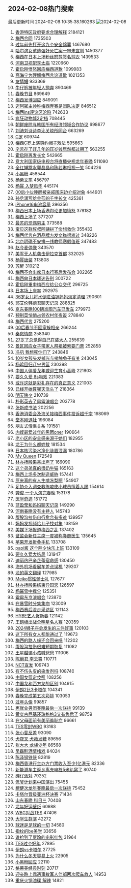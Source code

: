## 2024-02-08热门搜索 
最后更新时间 2024-02-08 10:35:38.160263 
![2024-02-08](https://imgs-storage.s3.us-east-005.backblazeb2.com/20240208/2024-02-08.png?versionId=4_z8fbbed132d73df8689c40f13_f11459c211f45fb72_d20240208_m023537_c005_v0501011_t0031_u01707359737713) 
1. [香港特区政府要求合理解释](https://s.weibo.com/weibo?q=%23%E9%A6%99%E6%B8%AF%E7%89%B9%E5%8C%BA%E6%94%BF%E5%BA%9C%E8%A6%81%E6%B1%82%E5%90%88%E7%90%86%E8%A7%A3%E9%87%8A%23&t=31&band_rank=45&Refer=top) 2184121
1. [梅西合同](https://s.weibo.com/weibo?q=%E6%A2%85%E8%A5%BF%E5%90%88%E5%90%8C&t=31&band_rank=6&Refer=top) 1735503
1. [过年前先打开这九个安全锦囊](https://s.weibo.com/weibo?q=%23%E8%BF%87%E5%B9%B4%E5%89%8D%E5%85%88%E6%89%93%E5%BC%80%E8%BF%99%E4%B9%9D%E4%B8%AA%E5%AE%89%E5%85%A8%E9%94%A6%E5%9B%8A%23&t=31&band_rank=3&Refer=top) 1467680
1. [哈尔滨女孩遭强奸死亡案一审未宣判](https://s.weibo.com/weibo?q=%23%E5%93%88%E5%B0%94%E6%BB%A8%E5%A5%B3%E5%AD%A9%E9%81%AD%E5%BC%BA%E5%A5%B8%E6%AD%BB%E4%BA%A1%E6%A1%88%E4%B8%80%E5%AE%A1%E6%9C%AA%E5%AE%A3%E5%88%A4%23&t=31&band_rank=26&Refer=top) 1450377
1. [梅西在日本上场粉丝怒剪签名球衣](https://s.weibo.com/weibo?q=%23%E6%A2%85%E8%A5%BF%E5%9C%A8%E6%97%A5%E6%9C%AC%E4%B8%8A%E5%9C%BA%E7%B2%89%E4%B8%9D%E6%80%92%E5%89%AA%E7%AD%BE%E5%90%8D%E7%90%83%E8%A1%A3%23&t=31&band_rank=12&Refer=top) 1439533
1. [河南卫视配享太庙](https://s.weibo.com/weibo?q=%E6%B2%B3%E5%8D%97%E5%8D%AB%E8%A7%86%E9%85%8D%E4%BA%AB%E5%A4%AA%E5%BA%99&t=31&band_rank=1&Refer=top) 1220660
1. [霍启刚愤怒回应梅西道歉](https://s.weibo.com/weibo?q=%23%E9%9C%8D%E5%90%AF%E5%88%9A%E6%84%A4%E6%80%92%E5%9B%9E%E5%BA%94%E6%A2%85%E8%A5%BF%E9%81%93%E6%AD%89%23&t=31&band_rank=2&Refer=top) 1099983
1. [高海宁为理解梅西言论道歉](https://s.weibo.com/weibo?q=%E9%AB%98%E6%B5%B7%E5%AE%81%E4%B8%BA%E7%90%86%E8%A7%A3%E6%A2%85%E8%A5%BF%E8%A8%80%E8%AE%BA%E9%81%93%E6%AD%89&t=31&band_rank=13&Refer=top) 1021353
1. [友情婚](https://s.weibo.com/weibo?q=%E5%8F%8B%E6%83%85%E5%A9%9A&t=31&band_rank=23&Refer=top) 933369
1. [牛仔裤被年轻人抛弃](https://s.weibo.com/weibo?q=%23%E7%89%9B%E4%BB%94%E8%A3%A4%E8%A2%AB%E5%B9%B4%E8%BD%BB%E4%BA%BA%E6%8A%9B%E5%BC%83%23&t=31&band_rank=19&Refer=top) 890469
1. [春晚节目](https://s.weibo.com/weibo?q=%E6%98%A5%E6%99%9A%E8%8A%82%E7%9B%AE&t=31&band_rank=15&Refer=top) 869649
1. [梅西发博回应](https://s.weibo.com/weibo?q=%E6%A2%85%E8%A5%BF%E5%8F%91%E5%8D%9A%E5%9B%9E%E5%BA%94&t=31&band_rank=4&Refer=top) 849091
1. [迈阿密主帅称梅西弃赛是团队决定](https://s.weibo.com/weibo?q=%23%E8%BF%88%E9%98%BF%E5%AF%86%E4%B8%BB%E5%B8%85%E7%A7%B0%E6%A2%85%E8%A5%BF%E5%BC%83%E8%B5%9B%E6%98%AF%E5%9B%A2%E9%98%9F%E5%86%B3%E5%AE%9A%23&t=31&band_rank=18&Refer=top) 846512
1. [梅西ins评论区沦陷](https://s.weibo.com/weibo?q=%23%E6%A2%85%E8%A5%BFins%E8%AF%84%E8%AE%BA%E5%8C%BA%E6%B2%A6%E9%99%B7%23&t=31&band_rank=7&Refer=top) 742633
1. [疯狂动物城2定档](https://s.weibo.com/weibo?q=%23%E7%96%AF%E7%8B%82%E5%8A%A8%E7%89%A9%E5%9F%8E2%E5%AE%9A%E6%A1%A3%23&t=31&band_rank=16&Refer=top) 708445
1. [朝鲜废除与韩国所有经济领域合作协议](https://s.weibo.com/weibo?q=%23%E6%9C%9D%E9%B2%9C%E5%BA%9F%E9%99%A4%E4%B8%8E%E9%9F%A9%E5%9B%BD%E6%89%80%E6%9C%89%E7%BB%8F%E6%B5%8E%E9%A2%86%E5%9F%9F%E5%90%88%E4%BD%9C%E5%8D%8F%E8%AE%AE%23&t=31&band_rank=10&Refer=top) 698677
1. [刘涛刘诗诗李沁关晓彤同台](https://s.weibo.com/weibo?q=%23%E5%88%98%E6%B6%9B%E5%88%98%E8%AF%97%E8%AF%97%E6%9D%8E%E6%B2%81%E5%85%B3%E6%99%93%E5%BD%A4%E5%90%8C%E5%8F%B0%23&t=31&band_rank=10&Refer=top) 663269
1. [C罗](https://s.weibo.com/weibo?q=C%E7%BD%97&t=31&band_rank=7&Refer=top) 609744
1. [梅西C罗上演爽约帽子戏法](https://s.weibo.com/weibo?q=%23%E6%A2%85%E8%A5%BFC%E7%BD%97%E4%B8%8A%E6%BC%94%E7%88%BD%E7%BA%A6%E5%B8%BD%E5%AD%90%E6%88%8F%E6%B3%95%23&t=31&band_rank=22&Refer=top) 595663
1. [辛苦存了好几年的压岁钱居然都过期了](https://s.weibo.com/weibo?q=%23%E8%BE%9B%E8%8B%A6%E5%AD%98%E4%BA%86%E5%A5%BD%E5%87%A0%E5%B9%B4%E7%9A%84%E5%8E%8B%E5%B2%81%E9%92%B1%E5%B1%85%E7%84%B6%E9%83%BD%E8%BF%87%E6%9C%9F%E4%BA%86%23&t=31&band_rank=26&Refer=top) 563255
1. [霍启刚再发长文](https://s.weibo.com/weibo?q=%E9%9C%8D%E5%90%AF%E5%88%9A%E5%86%8D%E5%8F%91%E9%95%BF%E6%96%87&t=31&band_rank=6&Refer=top) 542665
1. [意大利国家级电视台将直播央视龙年春晚](https://s.weibo.com/weibo?q=%23%E6%84%8F%E5%A4%A7%E5%88%A9%E5%9B%BD%E5%AE%B6%E7%BA%A7%E7%94%B5%E8%A7%86%E5%8F%B0%E5%B0%86%E7%9B%B4%E6%92%AD%E5%A4%AE%E8%A7%86%E9%BE%99%E5%B9%B4%E6%98%A5%E6%99%9A%23&t=31&band_rank=5&Refer=top) 511090
1. [全红婵跳水郭晶晶和陈若琳相视一笑](https://s.weibo.com/weibo?q=%23%E5%85%A8%E7%BA%A2%E5%A9%B5%E8%B7%B3%E6%B0%B4%E9%83%AD%E6%99%B6%E6%99%B6%E5%92%8C%E9%99%88%E8%8B%A5%E7%90%B3%E7%9B%B8%E8%A7%86%E4%B8%80%E7%AC%91%23&t=31&band_rank=9&Refer=top) 504226
1. [小黑粉](https://s.weibo.com/weibo?q=%E5%B0%8F%E9%BB%91%E7%B2%89&t=31&band_rank=8&Refer=top) 458544
1. [杨紫文笔](https://s.weibo.com/weibo?q=%23%E6%9D%A8%E7%B4%AB%E6%96%87%E7%AC%94%23&t=31&band_rank=9&Refer=top) 456797
1. [杨幂 入梦风华](https://s.weibo.com/weibo?q=%E6%9D%A8%E5%B9%82%20%E5%85%A5%E6%A2%A6%E9%A3%8E%E5%8D%8E&t=31&band_rank=17&Refer=top) 445174
1. [00后小伙睡醒被亲戚围床边介绍对象](https://s.weibo.com/weibo?q=%2300%E5%90%8E%E5%B0%8F%E4%BC%99%E7%9D%A1%E9%86%92%E8%A2%AB%E4%BA%B2%E6%88%9A%E5%9B%B4%E5%BA%8A%E8%BE%B9%E4%BB%8B%E7%BB%8D%E5%AF%B9%E8%B1%A1%23&t=31&band_rank=48&Refer=top) 444901
1. [孙丞潇写给金莎的千字长文](https://s.weibo.com/weibo?q=%23%E5%AD%99%E4%B8%9E%E6%BD%87%E5%86%99%E7%BB%99%E9%87%91%E8%8E%8E%E7%9A%84%E5%8D%83%E5%AD%97%E9%95%BF%E6%96%87%23&t=31&band_rank=28&Refer=top) 425361
1. [iPhone16电池容量](https://s.weibo.com/weibo?q=%23iPhone16%E7%94%B5%E6%B1%A0%E5%AE%B9%E9%87%8F%23&t=31&band_rank=35&Refer=top) 396356
1. [梅西日本上场香港舆论更加愤怒](https://s.weibo.com/weibo?q=%23%E6%A2%85%E8%A5%BF%E6%97%A5%E6%9C%AC%E4%B8%8A%E5%9C%BA%E9%A6%99%E6%B8%AF%E8%88%86%E8%AE%BA%E6%9B%B4%E5%8A%A0%E6%84%A4%E6%80%92%23&t=31&band_rank=31&Refer=top) 378182
1. [梅西上场了](https://s.weibo.com/weibo?q=%23%E6%A2%85%E8%A5%BF%E4%B8%8A%E5%9C%BA%E4%BA%86%23&t=31&band_rank=12&Refer=top) 377207
1. [最苏的现偶男主](https://s.weibo.com/weibo?q=%23%E6%9C%80%E8%8B%8F%E7%9A%84%E7%8E%B0%E5%81%B6%E7%94%B7%E4%B8%BB%23&t=31&band_rank=29&Refer=top) 373588
1. [宝贝这群叔叔阿姨拼了命想救你](https://s.weibo.com/weibo?q=%23%E5%AE%9D%E8%B4%9D%E8%BF%99%E7%BE%A4%E5%8F%94%E5%8F%94%E9%98%BF%E5%A7%A8%E6%8B%BC%E4%BA%86%E5%91%BD%E6%83%B3%E6%95%91%E4%BD%A0%23&t=31&band_rank=19&Refer=top) 355432
1. [梅西代言白酒品牌方发文称很难过](https://s.weibo.com/weibo?q=%23%E6%A2%85%E8%A5%BF%E4%BB%A3%E8%A8%80%E7%99%BD%E9%85%92%E5%93%81%E7%89%8C%E6%96%B9%E5%8F%91%E6%96%87%E7%A7%B0%E5%BE%88%E9%9A%BE%E8%BF%87%23&t=31&band_rank=11&Refer=top) 348226
1. [北京明确不安排一线教师寒假值班](https://s.weibo.com/weibo?q=%23%E5%8C%97%E4%BA%AC%E6%98%8E%E7%A1%AE%E4%B8%8D%E5%AE%89%E6%8E%92%E4%B8%80%E7%BA%BF%E6%95%99%E5%B8%88%E5%AF%92%E5%81%87%E5%80%BC%E7%8F%AD%23&t=31&band_rank=40&Refer=top) 347483
1. [赵今麦偶像](https://s.weibo.com/weibo?q=%E8%B5%B5%E4%BB%8A%E9%BA%A6%E5%81%B6%E5%83%8F&t=31&band_rank=37&Refer=top) 343570
1. [美军无人机袭击伊拉克首都](https://s.weibo.com/weibo?q=%23%E7%BE%8E%E5%86%9B%E6%97%A0%E4%BA%BA%E6%9C%BA%E8%A2%AD%E5%87%BB%E4%BC%8A%E6%8B%89%E5%85%8B%E9%A6%96%E9%83%BD%23&t=31&band_rank=49&Refer=top) 332025
1. [杨幂唐装](https://s.weibo.com/weibo?q=%23%E6%9D%A8%E5%B9%82%E5%94%90%E8%A3%85%23&t=31&band_rank=10&Refer=top) 313808
1. [苏醒](https://s.weibo.com/weibo?q=%E8%8B%8F%E9%86%92&t=31&band_rank=13&Refer=top) 310212
1. [梅西不会出席日本行赛后发布会](https://s.weibo.com/weibo?q=%23%E6%A2%85%E8%A5%BF%E4%B8%8D%E4%BC%9A%E5%87%BA%E5%B8%AD%E6%97%A5%E6%9C%AC%E8%A1%8C%E8%B5%9B%E5%90%8E%E5%8F%91%E5%B8%83%E4%BC%9A%23&t=31&band_rank=14&Refer=top) 302265
1. [梅西向日本球迷告别](https://s.weibo.com/weibo?q=%23%E6%A2%85%E8%A5%BF%E5%90%91%E6%97%A5%E6%9C%AC%E7%90%83%E8%BF%B7%E5%91%8A%E5%88%AB%23&t=31&band_rank=15&Refer=top) 300722
1. [霍启刚重申梅西应给公众交代](https://s.weibo.com/weibo?q=%23%E9%9C%8D%E5%90%AF%E5%88%9A%E9%87%8D%E7%94%B3%E6%A2%85%E8%A5%BF%E5%BA%94%E7%BB%99%E5%85%AC%E4%BC%97%E4%BA%A4%E4%BB%A3%23&t=31&band_rank=16&Refer=top) 296725
1. [日本场上座率](https://s.weibo.com/weibo?q=%E6%97%A5%E6%9C%AC%E5%9C%BA%E4%B8%8A%E5%BA%A7%E7%8E%87&t=31&band_rank=17&Refer=top) 292975
1. [36岁女儿将水倒进油锅妈妈淡定清理](https://s.weibo.com/weibo?q=%2336%E5%B2%81%E5%A5%B3%E5%84%BF%E5%B0%86%E6%B0%B4%E5%80%92%E8%BF%9B%E6%B2%B9%E9%94%85%E5%A6%88%E5%A6%88%E6%B7%A1%E5%AE%9A%E6%B8%85%E7%90%86%23&t=31&band_rank=21&Refer=top) 290601
1. [郭艾伦韩德君聊天记录](https://s.weibo.com/weibo?q=%E9%83%AD%E8%89%BE%E4%BC%A6%E9%9F%A9%E5%BE%B7%E5%90%9B%E8%81%8A%E5%A4%A9%E8%AE%B0%E5%BD%95&t=31&band_rank=18&Refer=top) 288825
1. [京东春晚100辆岚图汽车已发车](https://s.weibo.com/weibo?q=%23%E4%BA%AC%E4%B8%9C%E6%98%A5%E6%99%9A100%E8%BE%86%E5%B2%9A%E5%9B%BE%E6%B1%BD%E8%BD%A6%E5%B7%B2%E5%8F%91%E8%BD%A6%23&t=31&band_rank=21&Refer=top) 279973
1. [预制菜悄悄占领农村年夜饭](https://s.weibo.com/weibo?q=%23%E9%A2%84%E5%88%B6%E8%8F%9C%E6%82%84%E6%82%84%E5%8D%A0%E9%A2%86%E5%86%9C%E6%9D%91%E5%B9%B4%E5%A4%9C%E9%A5%AD%23&t=31&band_rank=34&Refer=top) 278840
1. [梅西代言](https://s.weibo.com/weibo?q=%E6%A2%85%E8%A5%BF%E4%BB%A3%E8%A8%80&t=31&band_rank=20&Refer=top) 275200
1. [00后春节不回家躲相亲](https://s.weibo.com/weibo?q=%2300%E5%90%8E%E6%98%A5%E8%8A%82%E4%B8%8D%E5%9B%9E%E5%AE%B6%E8%BA%B2%E7%9B%B8%E4%BA%B2%23&t=31&band_rank=26&Refer=top) 266244
1. [秦岚情商](https://s.weibo.com/weibo?q=%E7%A7%A6%E5%B2%9A%E6%83%85%E5%95%86&t=31&band_rank=27&Refer=top) 258340
1. [27岁了总觉得自己在装大人](https://s.weibo.com/weibo?q=27%E5%B2%81%E4%BA%86%E6%80%BB%E8%A7%89%E5%BE%97%E8%87%AA%E5%B7%B1%E5%9C%A8%E8%A3%85%E5%A4%A7%E4%BA%BA&t=31&band_rank=39&Refer=top) 255639
1. [景区回应女子带家人祭祖被索要门票](https://s.weibo.com/weibo?q=%23%E6%99%AF%E5%8C%BA%E5%9B%9E%E5%BA%94%E5%A5%B3%E5%AD%90%E5%B8%A6%E5%AE%B6%E4%BA%BA%E7%A5%AD%E7%A5%96%E8%A2%AB%E7%B4%A2%E8%A6%81%E9%97%A8%E7%A5%A8%23&t=31&band_rank=19&Refer=top) 252858
1. [冯巩 我想死你们了](https://s.weibo.com/weibo?q=%E5%86%AF%E5%B7%A9%20%E6%88%91%E6%83%B3%E6%AD%BB%E4%BD%A0%E4%BB%AC%E4%BA%86&t=31&band_rank=22&Refer=top) 243846
1. [10岁女孩头发掉光与接触兔子有关](https://s.weibo.com/weibo?q=%2310%E5%B2%81%E5%A5%B3%E5%AD%A9%E5%A4%B4%E5%8F%91%E6%8E%89%E5%85%89%E4%B8%8E%E6%8E%A5%E8%A7%A6%E5%85%94%E5%AD%90%E6%9C%89%E5%85%B3%23&t=31&band_rank=22&Refer=top) 243045
1. [杨鸣回归辽宁男篮](https://s.weibo.com/weibo?q=%E6%9D%A8%E9%B8%A3%E5%9B%9E%E5%BD%92%E8%BE%BD%E5%AE%81%E7%94%B7%E7%AF%AE&t=31&band_rank=46&Refer=top) 230398
1. [中国人偏爱龙年或迎生育小高峰](https://s.weibo.com/weibo?q=%23%E4%B8%AD%E5%9B%BD%E4%BA%BA%E5%81%8F%E7%88%B1%E9%BE%99%E5%B9%B4%E6%88%96%E8%BF%8E%E7%94%9F%E8%82%B2%E5%B0%8F%E9%AB%98%E5%B3%B0%23&t=31&band_rank=20&Refer=top) 221803
1. [要久久爱 8s吻戏](https://s.weibo.com/weibo?q=%E8%A6%81%E4%B9%85%E4%B9%85%E7%88%B1%208s%E5%90%BB%E6%88%8F&t=31&band_rank=27&Refer=top) 221383
1. [或许这就是彩礼存在的真正意义](https://s.weibo.com/weibo?q=%23%E6%88%96%E8%AE%B8%E8%BF%99%E5%B0%B1%E6%98%AF%E5%BD%A9%E7%A4%BC%E5%AD%98%E5%9C%A8%E7%9A%84%E7%9C%9F%E6%AD%A3%E6%84%8F%E4%B9%89%23&t=31&band_rank=25&Refer=top) 221003
1. [已经开始算哪天洗头了](https://s.weibo.com/weibo?q=%23%E5%B7%B2%E7%BB%8F%E5%BC%80%E5%A7%8B%E7%AE%97%E5%93%AA%E5%A4%A9%E6%B4%97%E5%A4%B4%E4%BA%86%23&t=31&band_rank=23&Refer=top) 218364
1. [明天除夕](https://s.weibo.com/weibo?q=%E6%98%8E%E5%A4%A9%E9%99%A4%E5%A4%95&t=31&band_rank=37&Refer=top) 210739
1. [朴彩英去了霉霉演唱会](https://s.weibo.com/weibo?q=%23%E6%9C%B4%E5%BD%A9%E8%8B%B1%E5%8E%BB%E4%BA%86%E9%9C%89%E9%9C%89%E6%BC%94%E5%94%B1%E4%BC%9A%23&t=31&band_rank=29&Refer=top) 203778
1. [张新成书法](https://s.weibo.com/weibo?q=%E5%BC%A0%E6%96%B0%E6%88%90%E4%B9%A6%E6%B3%95&t=31&band_rank=36&Refer=top) 202256
1. [香港消委会及海关接梅西事件投诉超千宗](https://s.weibo.com/weibo?q=%23%E9%A6%99%E6%B8%AF%E6%B6%88%E5%A7%94%E4%BC%9A%E5%8F%8A%E6%B5%B7%E5%85%B3%E6%8E%A5%E6%A2%85%E8%A5%BF%E4%BA%8B%E4%BB%B6%E6%8A%95%E8%AF%89%E8%B6%85%E5%8D%83%E5%AE%97%23&t=31&band_rank=31&Refer=top) 198069
1. [堂本刚退社](https://s.weibo.com/weibo?q=%23%E5%A0%82%E6%9C%AC%E5%88%9A%E9%80%80%E7%A4%BE%23&t=31&band_rank=32&Refer=top) 196084
1. [朋友式情侣关系](https://s.weibo.com/weibo?q=%23%E6%9C%8B%E5%8F%8B%E5%BC%8F%E6%83%85%E4%BE%A3%E5%85%B3%E7%B3%BB%23&t=31&band_rank=24&Refer=top) 191581
1. [内娱最爱过年的男团oner](https://s.weibo.com/weibo?q=%23%E5%86%85%E5%A8%B1%E6%9C%80%E7%88%B1%E8%BF%87%E5%B9%B4%E7%9A%84%E7%94%B7%E5%9B%A2oner%23&t=31&band_rank=33&Refer=top) 190664
1. [老小区的安全感来源于她们](https://s.weibo.com/weibo?q=%23%E8%80%81%E5%B0%8F%E5%8C%BA%E7%9A%84%E5%AE%89%E5%85%A8%E6%84%9F%E6%9D%A5%E6%BA%90%E4%BA%8E%E5%A5%B9%E4%BB%AC%23&t=31&band_rank=34&Refer=top) 182955
1. [龙王为什么都姓敖](https://s.weibo.com/weibo?q=%23%E9%BE%99%E7%8E%8B%E4%B8%BA%E4%BB%80%E4%B9%88%E9%83%BD%E5%A7%93%E6%95%96%23&t=31&band_rank=36&Refer=top) 181534
1. [日本核污染水净化装置泄漏](https://s.weibo.com/weibo?q=%23%E6%97%A5%E6%9C%AC%E6%A0%B8%E6%B1%A1%E6%9F%93%E6%B0%B4%E5%87%80%E5%8C%96%E8%A3%85%E7%BD%AE%E6%B3%84%E6%BC%8F%23&t=31&band_rank=25&Refer=top) 180786
1. [My Queen](https://s.weibo.com/weibo?q=My%20Queen&t=31&band_rank=37&Refer=top) 172549
1. [林亦扬殷果亲出声了](https://s.weibo.com/weibo?q=%23%E6%9E%97%E4%BA%A6%E6%89%AC%E6%AE%B7%E6%9E%9C%E4%BA%B2%E5%87%BA%E5%A3%B0%E4%BA%86%23&t=31&band_rank=27&Refer=top) 166090
1. [这个弟弟真的很奶牛猫](https://s.weibo.com/weibo?q=%E8%BF%99%E4%B8%AA%E5%BC%9F%E5%BC%9F%E7%9C%9F%E7%9A%84%E5%BE%88%E5%A5%B6%E7%89%9B%E7%8C%AB&t=31&band_rank=39&Refer=top) 165163
1. [梅西上场多次制造威胁](https://s.weibo.com/weibo?q=%23%E6%A2%85%E8%A5%BF%E4%B8%8A%E5%9C%BA%E5%A4%9A%E6%AC%A1%E5%88%B6%E9%80%A0%E5%A8%81%E8%83%81%23&t=31&band_rank=26&Refer=top) 157441
1. [原来真的有人生啃冻梨啊](https://s.weibo.com/weibo?q=%23%E5%8E%9F%E6%9D%A5%E7%9C%9F%E7%9A%84%E6%9C%89%E4%BA%BA%E7%94%9F%E5%95%83%E5%86%BB%E6%A2%A8%E5%95%8A%23&t=31&band_rank=38&Refer=top) 154907
1. [足协介入调查教练唆使小球员照着人踢](https://s.weibo.com/weibo?q=%23%E8%B6%B3%E5%8D%8F%E4%BB%8B%E5%85%A5%E8%B0%83%E6%9F%A5%E6%95%99%E7%BB%83%E5%94%86%E4%BD%BF%E5%B0%8F%E7%90%83%E5%91%98%E7%85%A7%E7%9D%80%E4%BA%BA%E8%B8%A2%23&t=31&band_rank=50&Refer=top) 154614
1. [龚俊 一个人演完春晚](https://s.weibo.com/weibo?q=%E9%BE%9A%E4%BF%8A%20%E4%B8%80%E4%B8%AA%E4%BA%BA%E6%BC%94%E5%AE%8C%E6%98%A5%E6%99%9A&t=31&band_rank=23&Refer=top) 153178
1. [医学奇迹](https://s.weibo.com/weibo?q=%E5%8C%BB%E5%AD%A6%E5%A5%87%E8%BF%B9&t=31&band_rank=28&Refer=top) 151772
1. [蓝盈莹和妈妈聊天记录](https://s.weibo.com/weibo?q=%23%E8%93%9D%E7%9B%88%E8%8E%B9%E5%92%8C%E5%A6%88%E5%A6%88%E8%81%8A%E5%A4%A9%E8%AE%B0%E5%BD%95%23&t=31&band_rank=30&Refer=top) 149290
1. [河南春晚没有主持人](https://s.weibo.com/weibo?q=%23%E6%B2%B3%E5%8D%97%E6%98%A5%E6%99%9A%E6%B2%A1%E6%9C%89%E4%B8%BB%E6%8C%81%E4%BA%BA%23&t=31&band_rank=31&Refer=top) 145743
1. [腹股沟拉伤自行愈合有多难](https://s.weibo.com/weibo?q=%23%E8%85%B9%E8%82%A1%E6%B2%9F%E6%8B%89%E4%BC%A4%E8%87%AA%E8%A1%8C%E6%84%88%E5%90%88%E6%9C%89%E5%A4%9A%E9%9A%BE%23&t=31&band_rank=45&Refer=top) 139957
1. [妈妈发视频给儿子找对象](https://s.weibo.com/weibo?q=%E5%A6%88%E5%A6%88%E5%8F%91%E8%A7%86%E9%A2%91%E7%BB%99%E5%84%BF%E5%AD%90%E6%89%BE%E5%AF%B9%E8%B1%A1&t=31&band_rank=32&Refer=top) 138159
1. [美媒下场报道梅西之乱](https://s.weibo.com/weibo?q=%23%E7%BE%8E%E5%AA%92%E4%B8%8B%E5%9C%BA%E6%8A%A5%E9%81%93%E6%A2%85%E8%A5%BF%E4%B9%8B%E4%B9%B1%23&t=31&band_rank=33&Refer=top) 137402
1. [证监会新任主席一度被称券商医生](https://s.weibo.com/weibo?q=%23%E8%AF%81%E7%9B%91%E4%BC%9A%E6%96%B0%E4%BB%BB%E4%B8%BB%E5%B8%AD%E4%B8%80%E5%BA%A6%E8%A2%AB%E7%A7%B0%E5%88%B8%E5%95%86%E5%8C%BB%E7%94%9F%23&t=31&band_rank=37&Refer=top) 135645
1. [苹果开发折叠手机](https://s.weibo.com/weibo?q=%23%E8%8B%B9%E6%9E%9C%E5%BC%80%E5%8F%91%E6%8A%98%E5%8F%A0%E6%89%8B%E6%9C%BA%23&t=31&band_rank=38&Refer=top) 133708
1. [papi酱 这个除夕快乐上班](https://s.weibo.com/weibo?q=papi%E9%85%B1%20%E8%BF%99%E4%B8%AA%E9%99%A4%E5%A4%95%E5%BF%AB%E4%B9%90%E4%B8%8A%E7%8F%AD&t=31&band_rank=34&Refer=top) 133109
1. [要久久爱大结局](https://s.weibo.com/weibo?q=%23%E8%A6%81%E4%B9%85%E4%B9%85%E7%88%B1%E5%A4%A7%E7%BB%93%E5%B1%80%23&t=31&band_rank=35&Refer=top) 131947
1. [迪丽热巴辛芷蕾宿命感](https://s.weibo.com/weibo?q=%23%E8%BF%AA%E4%B8%BD%E7%83%AD%E5%B7%B4%E8%BE%9B%E8%8A%B7%E8%95%BE%E5%AE%BF%E5%91%BD%E6%84%9F%23&t=31&band_rank=18&Refer=top) 130450
1. [海外机场看展车差点误机](https://s.weibo.com/weibo?q=%23%E6%B5%B7%E5%A4%96%E6%9C%BA%E5%9C%BA%E7%9C%8B%E5%B1%95%E8%BD%A6%E5%B7%AE%E7%82%B9%E8%AF%AF%E6%9C%BA%23&t=31&band_rank=48&Refer=top) 129207
1. [龙的英文翻译](https://s.weibo.com/weibo?q=%23%E9%BE%99%E7%9A%84%E8%8B%B1%E6%96%87%E7%BF%BB%E8%AF%91%23&t=31&band_rank=50&Refer=top) 127985
1. [Meiko惯性骑士礼](https://s.weibo.com/weibo?q=%23Meiko%E6%83%AF%E6%80%A7%E9%AA%91%E5%A3%AB%E7%A4%BC%23&t=31&band_rank=40&Refer=top) 127677
1. [林亦扬殷果结束异国恋](https://s.weibo.com/weibo?q=%23%E6%9E%97%E4%BA%A6%E6%89%AC%E6%AE%B7%E6%9E%9C%E7%BB%93%E6%9D%9F%E5%BC%82%E5%9B%BD%E6%81%8B%23&t=31&band_rank=42&Refer=top) 126597
1. [杨幂雪中撑伞](https://s.weibo.com/weibo?q=%23%E6%9D%A8%E5%B9%82%E9%9B%AA%E4%B8%AD%E6%92%91%E4%BC%9E%23&t=31&band_rank=36&Refer=top) 125351
1. [霉霉东京演唱会](https://s.weibo.com/weibo?q=%E9%9C%89%E9%9C%89%E4%B8%9C%E4%BA%AC%E6%BC%94%E5%94%B1%E4%BC%9A&t=31&band_rank=41&Refer=top) 123870
1. [在暴雪时分集集吻](https://s.weibo.com/weibo?q=%23%E5%9C%A8%E6%9A%B4%E9%9B%AA%E6%97%B6%E5%88%86%E9%9B%86%E9%9B%86%E5%90%BB%23&t=31&band_rank=37&Refer=top) 123009
1. [梅西赛后没走采访区](https://s.weibo.com/weibo?q=%23%E6%A2%85%E8%A5%BF%E8%B5%9B%E5%90%8E%E6%B2%A1%E8%B5%B0%E9%87%87%E8%AE%BF%E5%8C%BA%23&t=31&band_rank=44&Refer=top) 121143
1. [HYBE艺人贺新春](https://s.weibo.com/weibo?q=%23HYBE%E8%89%BA%E4%BA%BA%E8%B4%BA%E6%96%B0%E6%98%A5%23&t=31&band_rank=43&Refer=top) 121142
1. [王鹤棣出战全明星名人赛](https://s.weibo.com/weibo?q=%23%E7%8E%8B%E9%B9%A4%E6%A3%A3%E5%87%BA%E6%88%98%E5%85%A8%E6%98%8E%E6%98%9F%E5%90%8D%E4%BA%BA%E8%B5%9B%23&t=31&band_rank=42&Refer=top) 120359
1. [2024狮子座会发生的三件好事](https://s.weibo.com/weibo?q=2024%E7%8B%AE%E5%AD%90%E5%BA%A7%E4%BC%9A%E5%8F%91%E7%94%9F%E7%9A%84%E4%B8%89%E4%BB%B6%E5%A5%BD%E4%BA%8B&t=31&band_rank=43&Refer=top) 120103
1. [这下所有女人都能通过了](https://s.weibo.com/weibo?q=%E8%BF%99%E4%B8%8B%E6%89%80%E6%9C%89%E5%A5%B3%E4%BA%BA%E9%83%BD%E8%83%BD%E9%80%9A%E8%BF%87%E4%BA%86&t=31&band_rank=42&Refer=top) 119673
1. [梅西的路人缘还会回来吗](https://s.weibo.com/weibo?q=%23%E6%A2%85%E8%A5%BF%E7%9A%84%E8%B7%AF%E4%BA%BA%E7%BC%98%E8%BF%98%E4%BC%9A%E5%9B%9E%E6%9D%A5%E5%90%97%23&t=31&band_rank=46&Refer=top) 112202
1. [腹股沟拉伤很难短期恢复](https://s.weibo.com/weibo?q=%23%E8%85%B9%E8%82%A1%E6%B2%9F%E6%8B%89%E4%BC%A4%E5%BE%88%E9%9A%BE%E7%9F%AD%E6%9C%9F%E6%81%A2%E5%A4%8D%23&t=31&band_rank=38&Refer=top) 111082
1. [王星越骗小孩喊爸爸](https://s.weibo.com/weibo?q=%23%E7%8E%8B%E6%98%9F%E8%B6%8A%E9%AA%97%E5%B0%8F%E5%AD%A9%E5%96%8A%E7%88%B8%E7%88%B8%23&t=31&band_rank=39&Refer=top) 111006
1. [陈丽君 李云霄](https://s.weibo.com/weibo?q=%E9%99%88%E4%B8%BD%E5%90%9B%20%E6%9D%8E%E4%BA%91%E9%9C%84&t=31&band_rank=40&Refer=top) 110771
1. [NCT宣发](https://s.weibo.com/weibo?q=NCT%E5%AE%A3%E5%8F%91&t=31&band_rank=48&Refer=top) 109743
1. [有不伤头皮的染发剂吗](https://s.weibo.com/weibo?q=%23%E6%9C%89%E4%B8%8D%E4%BC%A4%E5%A4%B4%E7%9A%AE%E7%9A%84%E6%9F%93%E5%8F%91%E5%89%82%E5%90%97%23&t=31&band_rank=50&Refer=top) 108740
1. [中国女篮定妆照](https://s.weibo.com/weibo?q=%23%E4%B8%AD%E5%9B%BD%E5%A5%B3%E7%AF%AE%E5%AE%9A%E5%A6%86%E7%85%A7%23&t=31&band_rank=46&Refer=top) 108256
1. [中国龙和西方龙的区别](https://s.weibo.com/weibo?q=%23%E4%B8%AD%E5%9B%BD%E9%BE%99%E5%92%8C%E8%A5%BF%E6%96%B9%E9%BE%99%E7%9A%84%E5%8C%BA%E5%88%AB%23&t=31&band_rank=41&Refer=top) 104915
1. [伊朗2比3卡塔尔](https://s.weibo.com/weibo?q=%23%E4%BC%8A%E6%9C%972%E6%AF%943%E5%8D%A1%E5%A1%94%E5%B0%94%23&t=31&band_rank=33&Refer=top) 104341
1. [春晚完成第五次彩排](https://s.weibo.com/weibo?q=%E6%98%A5%E6%99%9A%E5%AE%8C%E6%88%90%E7%AC%AC%E4%BA%94%E6%AC%A1%E5%BD%A9%E6%8E%92&t=31&band_rank=31&Refer=top) 103053
1. [过年头像](https://s.weibo.com/weibo?q=%E8%BF%87%E5%B9%B4%E5%A4%B4%E5%83%8F&t=31&band_rank=42&Refer=top) 99857
1. [再就业男团春晚最后一次联排](https://s.weibo.com/weibo?q=%23%E5%86%8D%E5%B0%B1%E4%B8%9A%E7%94%B7%E5%9B%A2%E6%98%A5%E6%99%9A%E6%9C%80%E5%90%8E%E4%B8%80%E6%AC%A1%E8%81%94%E6%8E%92%23&t=31&band_rank=42&Refer=top) 99139
1. [黄奕古巨基还珠格格3又有售后了](https://s.weibo.com/weibo?q=%23%E9%BB%84%E5%A5%95%E5%8F%A4%E5%B7%A8%E5%9F%BA%E8%BF%98%E7%8F%A0%E6%A0%BC%E6%A0%BC3%E5%8F%88%E6%9C%89%E5%94%AE%E5%90%8E%E4%BA%86%23&t=31&band_rank=26&Refer=top) 98759
1. [在父母面前有美丽羞耻症](https://s.weibo.com/weibo?q=%23%E5%9C%A8%E7%88%B6%E6%AF%8D%E9%9D%A2%E5%89%8D%E6%9C%89%E7%BE%8E%E4%B8%BD%E7%BE%9E%E8%80%BB%E7%97%87%23&t=31&band_rank=43&Refer=top) 96661
1. [TES零封WBG](https://s.weibo.com/weibo?q=%23TES%E9%9B%B6%E5%B0%81WBG%23&t=31&band_rank=44&Refer=top) 93163
1. [张小斐反差](https://s.weibo.com/weibo?q=%23%E5%BC%A0%E5%B0%8F%E6%96%90%E5%8F%8D%E5%B7%AE%23&t=31&band_rank=43&Refer=top) 93090
1. [犬夜叉 犬薇发糖](https://s.weibo.com/weibo?q=%E7%8A%AC%E5%A4%9C%E5%8F%89%20%E7%8A%AC%E8%96%87%E5%8F%91%E7%B3%96&t=31&band_rank=45&Refer=top) 89656
1. [张大大 龙族少年](https://s.weibo.com/weibo?q=%E5%BC%A0%E5%A4%A7%E5%A4%A7%20%E9%BE%99%E6%97%8F%E5%B0%91%E5%B9%B4&t=31&band_rank=50&Refer=top) 86568
1. [吴磊醉酒情绪戏](https://s.weibo.com/weibo?q=%23%E5%90%B4%E7%A3%8A%E9%86%89%E9%85%92%E6%83%85%E7%BB%AA%E6%88%8F%23&t=31&band_rank=46&Refer=top) 84024
1. [陈泽钢铁侠](https://s.weibo.com/weibo?q=%E9%99%88%E6%B3%BD%E9%92%A2%E9%93%81%E4%BE%A0&t=31&band_rank=47&Refer=top) 82819
1. [梅西香港行主办方门票收入至少1亿港元](https://s.weibo.com/weibo?q=%23%E6%A2%85%E8%A5%BF%E9%A6%99%E6%B8%AF%E8%A1%8C%E4%B8%BB%E5%8A%9E%E6%96%B9%E9%97%A8%E7%A5%A8%E6%94%B6%E5%85%A5%E8%87%B3%E5%B0%911%E4%BA%BF%E6%B8%AF%E5%85%83%23&t=31&band_rank=48&Refer=top) 82336
1. [新能源车主返乡离充电桩5米趴窝了](https://s.weibo.com/weibo?q=%23%E6%96%B0%E8%83%BD%E6%BA%90%E8%BD%A6%E4%B8%BB%E8%BF%94%E4%B9%A1%E7%A6%BB%E5%85%85%E7%94%B5%E6%A1%A95%E7%B1%B3%E8%B6%B4%E7%AA%9D%E4%BA%86%23&t=31&band_rank=50&Refer=top) 80740
1. [碎仔派对](https://s.weibo.com/weibo?q=%E7%A2%8E%E4%BB%94%E6%B4%BE%E5%AF%B9&t=31&band_rank=42&Refer=top) 79252
1. [侃爷计划来中国演出](https://s.weibo.com/weibo?q=%E4%BE%83%E7%88%B7%E8%AE%A1%E5%88%92%E6%9D%A5%E4%B8%AD%E5%9B%BD%E6%BC%94%E5%87%BA&t=31&band_rank=49&Refer=top) 75455
1. [檀健次龙年春晚最后一次联排](https://s.weibo.com/weibo?q=%23%E6%AA%80%E5%81%A5%E6%AC%A1%E9%BE%99%E5%B9%B4%E6%98%A5%E6%99%9A%E6%9C%80%E5%90%8E%E4%B8%80%E6%AC%A1%E8%81%94%E6%8E%92%23&t=31&band_rank=50&Refer=top) 75452
1. [卡塔尔晋级亚洲杯决赛](https://s.weibo.com/weibo?q=%23%E5%8D%A1%E5%A1%94%E5%B0%94%E6%99%8B%E7%BA%A7%E4%BA%9A%E6%B4%B2%E6%9D%AF%E5%86%B3%E8%B5%9B%23&t=31&band_rank=46&Refer=top) 71434
1. [山东春晚 科目三](https://s.weibo.com/weibo?q=%E5%B1%B1%E4%B8%9C%E6%98%A5%E6%99%9A%20%E7%A7%91%E7%9B%AE%E4%B8%89&t=31&band_rank=48&Refer=top) 70408
1. [龙年好运壁纸](https://s.weibo.com/weibo?q=%23%E9%BE%99%E5%B9%B4%E5%A5%BD%E8%BF%90%E5%A3%81%E7%BA%B8%23&t=31&band_rank=43&Refer=top) 60988
1. [WBG对战TES](https://s.weibo.com/weibo?q=%23WBG%E5%AF%B9%E6%88%98TES%23&t=31&band_rank=48&Refer=top) 47406
1. [大学生群演](https://s.weibo.com/weibo?q=%E5%A4%A7%E5%AD%A6%E7%94%9F%E7%BE%A4%E6%BC%94&t=31&band_rank=50&Refer=top) 42272
1. [球迷是足球的一切](https://s.weibo.com/weibo?q=%23%E7%90%83%E8%BF%B7%E6%98%AF%E8%B6%B3%E7%90%83%E7%9A%84%E4%B8%80%E5%88%87%23&t=31&band_rank=40&Refer=top) 34580
1. [指纹的be美学](https://s.weibo.com/weibo?q=%E6%8C%87%E7%BA%B9%E7%9A%84be%E7%BE%8E%E5%AD%A6&t=31&band_rank=47&Refer=top) 33656
1. [谁抢到了贾玲的电影红包](https://s.weibo.com/weibo?q=%23%E8%B0%81%E6%8A%A2%E5%88%B0%E4%BA%86%E8%B4%BE%E7%8E%B2%E7%9A%84%E7%94%B5%E5%BD%B1%E7%BA%A2%E5%8C%85%23&t=31&band_rank=46&Refer=top) 31964
1. [TES过个好年](https://s.weibo.com/weibo?q=%23TES%E8%BF%87%E4%B8%AA%E5%A5%BD%E5%B9%B4%23&t=31&band_rank=50&Refer=top) 27895
1. [伊朗vs卡塔尔](https://s.weibo.com/weibo?q=%23%E4%BC%8A%E6%9C%97vs%E5%8D%A1%E5%A1%94%E5%B0%94%23&t=31&band_rank=50&Refer=top) 27725
1. [为什么冬天容易上火](https://s.weibo.com/weibo?q=%23%E4%B8%BA%E4%BB%80%E4%B9%88%E5%86%AC%E5%A4%A9%E5%AE%B9%E6%98%93%E4%B8%8A%E7%81%AB%23&t=31&band_rank=49&Refer=top) 22905
1. [小黑粉回应](https://s.weibo.com/weibo?q=%23%E5%B0%8F%E9%BB%91%E7%B2%89%E5%9B%9E%E5%BA%94%23&t=31&band_rank=43&Refer=top) 22110
1. [格莱美经典时刻](https://s.weibo.com/weibo?q=%E6%A0%BC%E8%8E%B1%E7%BE%8E%E7%BB%8F%E5%85%B8%E6%97%B6%E5%88%BB&t=31&band_rank=47&Refer=top) 20717
1. [迎亲路上偶遇事故军人伴郎两次爬车救人](https://s.weibo.com/weibo?q=%23%E8%BF%8E%E4%BA%B2%E8%B7%AF%E4%B8%8A%E5%81%B6%E9%81%87%E4%BA%8B%E6%95%85%E5%86%9B%E4%BA%BA%E4%BC%B4%E9%83%8E%E4%B8%A4%E6%AC%A1%E7%88%AC%E8%BD%A6%E6%95%91%E4%BA%BA%23&t=31&band_rank=50&Refer=top) 14953
1. [重庆火锅油碟 解辣](https://s.weibo.com/weibo?q=%E9%87%8D%E5%BA%86%E7%81%AB%E9%94%85%E6%B2%B9%E7%A2%9F%20%E8%A7%A3%E8%BE%A3&t=31&band_rank=50&Refer=top) 14821
